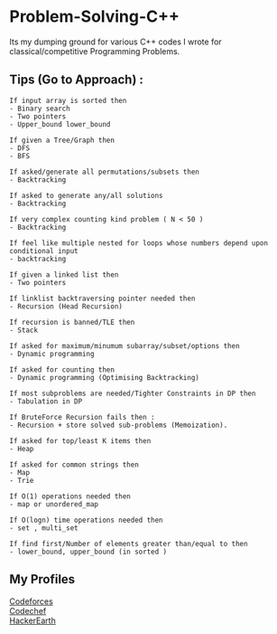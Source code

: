 # Problem-Solving-C++
Its my dumping ground for various C++ codes I wrote for classical/competitive Programming Problems.


## Tips (Go to Approach) :
```
If input array is sorted then
- Binary search
- Two pointers
- Upper_bound lower_bound 

If given a Tree/Graph then
- DFS
- BFS

If asked/generate all permutations/subsets then 
- Backtracking

If asked to generate any/all solutions 
- Backtracking

If very complex counting kind problem ( N < 50 )
- Backtracking

If feel like multiple nested for loops whose numbers depend upon conditional input
- backtracking

If given a linked list then
- Two pointers

If linklist backtraversing pointer needed then
- Recursion (Head Recursion)

If recursion is banned/TLE then
- Stack

If asked for maximum/minumum subarray/subset/options then
- Dynamic programming

If asked for counting then
- Dynamic programming (Optimising Backtracking)

If most subproblems are needed/Tighter Constraints in DP then
- Tabulation in DP 

If BruteForce Recursion fails then :
- Recursion + store solved sub-problems (Memoization).

If asked for top/least K items then
- Heap

If asked for common strings then
- Map
- Trie

If O(1) operations needed then 
- map or unordered_map 

If O(logn) time operations needed then 
- set , multi_set

If find first/Number of elements greater than/equal to then 
- lower_bound, upper_bound (in sorted )
```
## My Profiles
[Codeforces](https://codeforces.com/profile/pawan.kholiya01)    
[Codechef](https://codechef.com/users/pawan.kholiya01)    
[HackerEarth](https://www.hackerearth.com/@Pawan_kholiya)
